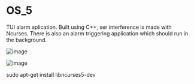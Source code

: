 # OS_5
TUI alarm aplication. Built using C++, ser interference is made with Ncurses. There is also an alarm triggering application which should run in the background.

![image](https://github.com/user-attachments/assets/352dc244-ce29-48ea-aa26-8679d97562df)

![image](https://github.com/user-attachments/assets/84573cc0-7f5a-496e-b93f-267cd1f96950)

sudo apt-get install libncurses5-dev 

